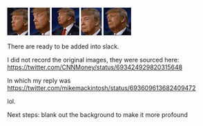 ![trump_uhoh.gif](https://raw.githubusercontent.com/mikemackintosh/trump_slack_emojis/master/trump_uhoh.gif)
![trump_cruz.gif](https://raw.githubusercontent.com/mikemackintosh/trump_slack_emojis/master/trump_cruz.gif)
![trump_justterrible.gif](https://raw.githubusercontent.com/mikemackintosh/trump_slack_emojis/master/trump_justterrible.gif)
![trump_troll.gif](https://raw.githubusercontent.com/mikemackintosh/trump_slack_emojis/master/trump_troll.gif)
![trump_disgust.gif](https://raw.githubusercontent.com/mikemackintosh/trump_slack_emojis/master/trump_disgust.gif)

There are ready to be added into slack.

I did not record the original images, they were sourced here: https://twitter.com/CNNMoney/status/693424929820315648

In which my reply was https://twitter.com/mikemackintosh/status/693609613682409472

lol.

Next steps: blank out the background to make it more profound
